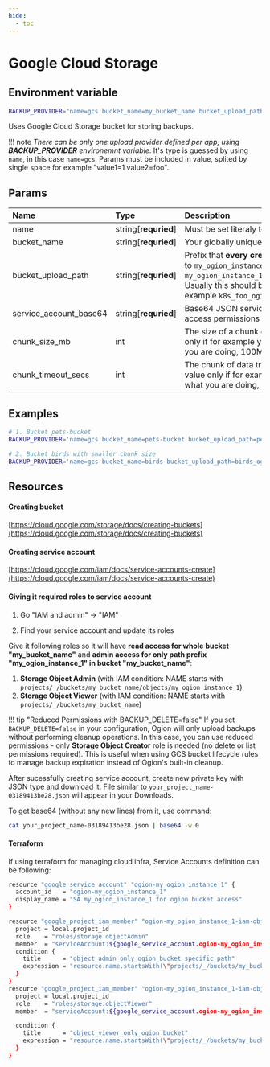 ```yaml
---
hide:
  - toc
---
```


# Google Cloud Storage

## Environment variable

```bash
BACKUP_PROVIDER="name=gcs bucket_name=my_bucket_name bucket_upload_path=my_ogion_instance_1 service_account_base64=Z29vZ2xlX3NlcnZpY2VfYWNjb3VudAo="
```

Uses Google Cloud Storage bucket for storing backups.

!!! note
    _There can be only one upload provider defined per app, using **BACKUP_PROVIDER** environemnt variable_. It's type is guessed by using `name`, in this case `name=gcs`. Params must be included in value, splited by single space for example "value1=1 value2=foo".

## Params

| Name                   | Type                 | Description                                                                                                                                                                                                                                                                                            | Default |
| :--------------------- | :------------------- | :----------------------------------------------------------------------------------------------------------------------------------------------------------------------------------------------------------------------------------------------------------------------------------------------------- | :------ |
| name                   | string[**requried**] | Must be set literaly to string `gcs` to use Google Cloud Storage.                                                                                                                                                                                                                                      | -       |
| bucket_name            | string[**requried**] | Your globally unique bucket name.                                                                                                                                                                                                                                                                      | -       |
| bucket_upload_path     | string[**requried**] | Prefix that **every created backup** will have, for example if it is equal to `my_ogion_instance_1`, paths to backups will look like `my_ogion_instance_1/your_backup_target_eg_postgresql/file123.age`. Usually this should be something unique for this ogion instance, for example `k8s_foo_ogion`. | -       |
| service_account_base64 | string[**requried**] | Base64 JSON service account file created in IAM, with write and read access permissions to bucket, see _Resources_ below.                                                                                                                                                                              | -       |
| chunk_size_mb          | int                  | The size of a chunk of data transfered to GCS, consider lower value only if for example your internet connection is slow or you know what you are doing, 100MB is google default.                                                                                                                      | 100     |
| chunk_timeout_secs     | int                  | The chunk of data transfered to GCS upload timeout, consider higher value only if for example your internet connection is slow or you know what you are doing, 60s is google default.                                                                                                                  | 60      |

## Examples

```bash
# 1. Bucket pets-bucket
BACKUP_PROVIDER='name=gcs bucket_name=pets-bucket bucket_upload_path=pets_ogion service_account_base64=Z29vZ2xlX3NlcnZpY2VfYWNjb3VudAo='

# 2. Bucket birds with smaller chunk size
BACKUP_PROVIDER='name=gcs bucket_name=birds bucket_upload_path=birds_ogion chunk_size_mb=25 chunk_timeout_secs=120 service_account_base64=Z29vZ2xlX3NlcnZpY2VfYWNjb3VudAo='
```

## Resources

#### Creating bucket

[https://cloud.google.com/storage/docs/creating-buckets](https://cloud.google.com/storage/docs/creating-buckets)

#### Creating service account

[https://cloud.google.com/iam/docs/service-accounts-create](https://cloud.google.com/iam/docs/service-accounts-create)

#### Giving it required roles to service account

1. Go "IAM and admin" -> "IAM"

2. Find your service account and update its roles

Give it following roles so it will have **read access for whole bucket "my_bucket_name"** and **admin access for only path prefix "my_ogion_instance_1" in bucket "my_bucket_name"**:

1. **Storage Object Admin** (with IAM condition: NAME starts with `projects/_/buckets/my_bucket_name/objects/my_ogion_instance_1`)
2. **Storage Object Viewer** (with IAM condition: NAME starts with `projects/_/buckets/my_bucket_name`)

!!! tip "Reduced Permissions with BACKUP_DELETE=false"
    If you set `BACKUP_DELETE=false` in your configuration, Ogion will only upload backups without performing cleanup operations. In this case, you can use reduced permissions - only **Storage Object Creator** role is needed (no delete or list permissions required). This is useful when using GCS bucket lifecycle rules to manage backup expiration instead of Ogion's built-in cleanup.

After sucessfully creating service account, create new private key with JSON type and download it. File similar to `your_project_name-03189413be28.json` will appear in your Downloads.

To get base64 (without any new lines) from it, use command:

```bash
cat your_project_name-03189413be28.json | base64 -w 0
```

#### Terraform

If using terraform for managing cloud infra, Service Accounts definition can be following:

```bash
resource "google_service_account" "ogion-my_ogion_instance_1" {
  account_id   = "ogion-my_ogion_instance_1"
  display_name = "SA my_ogion_instance_1 for ogion bucket access"
}

resource "google_project_iam_member" "ogion-my_ogion_instance_1-iam-object-admin" {
  project = local.project_id
  role    = "roles/storage.objectAdmin"
  member  = "serviceAccount:${google_service_account.ogion-my_ogion_instance_1.email}"
  condition {
    title      = "object_admin_only_ogion_bucket_specific_path"
    expression = "resource.name.startsWith(\"projects/_/buckets/my_bucket_name/objects/my_ogion_instance_1\")"
  }
}
resource "google_project_iam_member" "ogion-my_ogion_instance_1-iam-object-viewer" {
  project = local.project_id
  role    = "roles/storage.objectViewer"
  member  = "serviceAccount:${google_service_account.ogion-my_ogion_instance_1.email}"

  condition {
    title      = "object_viewer_only_ogion_bucket"
    expression = "resource.name.startsWith(\"projects/_/buckets/my_bucket_name\")"
  }
}

```

<br>
<br>
